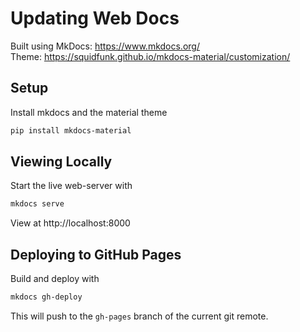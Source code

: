 # Updating Web Docs

Built using MkDocs: https://www.mkdocs.org/  
Theme: https://squidfunk.github.io/mkdocs-material/customization/  

## Setup

Install mkdocs and the material theme 
```bash
pip install mkdocs-material
```

## Viewing Locally

Start the live web-server with
```bash
mkdocs serve
```
View at http://localhost:8000

## Deploying to GitHub Pages

Build and deploy with
```bash
mkdocs gh-deploy
```
This will push to the `gh-pages` branch of the current git remote.
